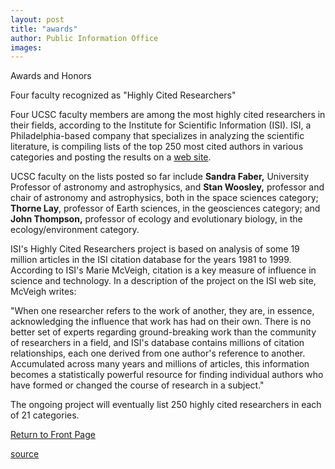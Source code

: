```yaml
---
layout: post
title: "awards"
author: Public Information Office
images:
---
```


Awards and Honors

Four faculty recognized as "Highly Cited Researchers"  

Four UCSC faculty members are among the most highly cited researchers in their fields, according to the Institute for Scientific Information (ISI). ISI, a Philadelphia-based company that specializes in analyzing the scientific literature, is compiling lists of the top 250 most cited authors in various categories and posting the results on a [web site][1].   

UCSC faculty on the lists posted so far include **Sandra Faber,** University Professor of astronomy and astrophysics, and **Stan Woosley,** professor and chair of astronomy and astrophysics, both in the space sciences category; **Thorne Lay**, professor of Earth sciences, in the geosciences category; and **John Thompson,** professor of ecology and evolutionary biology, in the ecology/environment category.   

ISI's Highly Cited Researchers project is based on analysis of some 19 million articles in the ISI citation database for the years 1981 to 1999. According to ISI's Marie McVeigh, citation is a key measure of influence in science and technology. In a description of the project on the ISI web site, McVeigh writes:  

"When one researcher refers to the work of another, they are, in essence, acknowledging the influence that work has had on their own. There is no better set of experts regarding ground-breaking work than the community of researchers in a field, and ISI's database contains millions of citation relationships, each one derived from one author's reference to another. Accumulated across many years and millions of articles, this information becomes a statistically powerful resource for finding individual authors who have formed or changed the course of research in a subject."  

The ongoing project will eventually list 250 highly cited researchers in each of 21 categories.

[Return to Front Page][2]

[1]: http://isihighlycited.com
[2]: http://currents.ucsc.edu/

[source](http://www1.ucsc.edu/currents/02-03/04-21/awards.html "Permalink to awards")
